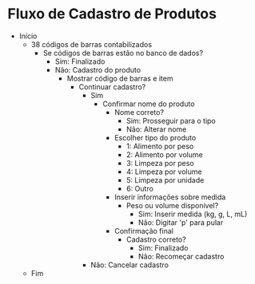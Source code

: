 # Fluxo de Cadastro de Produtos
- Início
  - 38 códigos de barras contabilizados
    - Se códigos de barras estão no banco de dados?
      - Sim: Finalizado
      - Não: Cadastro do produto
        - Mostrar código de barras e item
          - Continuar cadastro?
            - Sim
              - Confirmar nome do produto
                - Nome correto?
                  - Sim: Prosseguir para o tipo
                  - Não: Alterar nome
                - Escolher tipo do produto
                  - 1: Alimento por peso
                  - 2: Alimento por volume
                  - 3: Limpeza por peso
                  - 4: Limpeza por volume
                  - 5: Limpeza por unidade
                  - 6: Outro
                - Inserir informações sobre medida
                  - Peso ou volume disponível?
                    - Sim: Inserir medida (kg, g, L, mL)
                    - Não: Digitar 'p' para pular
                - Confirmação final
                  - Cadastro correto?
                    - Sim: Finalizado
                    - Não: Recomeçar cadastro
            - Não: Cancelar cadastro
  - Fim
